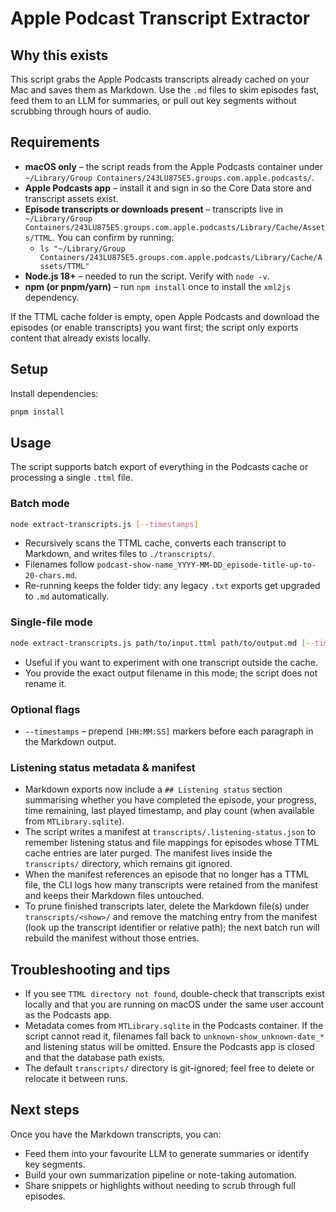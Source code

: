 # Apple Podcast Transcript Extractor

## Why this exists

This script grabs the Apple Podcasts transcripts already cached on your Mac and saves them as Markdown. Use the `.md` files to skim episodes fast, feed them to an LLM for summaries, or pull out key segments without scrubbing through hours of audio.

## Requirements

- **macOS only** – the script reads from the Apple Podcasts container under `~/Library/Group Containers/243LU875E5.groups.com.apple.podcasts/`.
- **Apple Podcasts app** – install it and sign in so the Core Data store and transcript assets exist.
- **Episode transcripts or downloads present** – transcripts live in `~/Library/Group Containers/243LU875E5.groups.com.apple.podcasts/Library/Cache/Assets/TTML`. You can confirm by running:
  - `ls "~/Library/Group Containers/243LU875E5.groups.com.apple.podcasts/Library/Cache/Assets/TTML"`
- **Node.js 18+** – needed to run the script. Verify with `node -v`.
- **npm (or pnpm/yarn)** – run `npm install` once to install the `xml2js` dependency.

If the TTML cache folder is empty, open Apple Podcasts and download the episodes (or enable transcripts) you want first; the script only exports content that already exists locally.

## Setup

Install dependencies:

```bash
pnpm install
```

## Usage

The script supports batch export of everything in the Podcasts cache or processing a single `.ttml` file.

### Batch mode

```bash
node extract-transcripts.js [--timestamps]
```

- Recursively scans the TTML cache, converts each transcript to Markdown, and writes files to `./transcripts/`.
- Filenames follow `podcast-show-name_YYYY-MM-DD_episode-title-up-to-20-chars.md`.
- Re-running keeps the folder tidy: any legacy `.txt` exports get upgraded to `.md` automatically.

### Single-file mode

```bash
node extract-transcripts.js path/to/input.ttml path/to/output.md [--timestamps]
```

- Useful if you want to experiment with one transcript outside the cache.
- You provide the exact output filename in this mode; the script does not rename it.

### Optional flags

- `--timestamps` – prepend `[HH:MM:SS]` markers before each paragraph in the Markdown output.

### Listening status metadata & manifest

- Markdown exports now include a `## Listening status` section summarising whether you have completed the episode, your progress, time remaining, last played timestamp, and play count (when available from `MTLibrary.sqlite`).
- The script writes a manifest at `transcripts/.listening-status.json` to remember listening status and file mappings for episodes whose TTML cache entries are later purged. The manifest lives inside the `transcripts/` directory, which remains git ignored.
- When the manifest references an episode that no longer has a TTML file, the CLI logs how many transcripts were retained from the manifest and keeps their Markdown files untouched.
- To prune finished transcripts later, delete the Markdown file(s) under `transcripts/<show>/` and remove the matching entry from the manifest (look up the transcript identifier or relative path); the next batch run will rebuild the manifest without those entries.

## Troubleshooting and tips

- If you see `TTML directory not found`, double-check that transcripts exist locally and that you are running on macOS under the same user account as the Podcasts app.
- Metadata comes from `MTLibrary.sqlite` in the Podcasts container. If the script cannot read it, filenames fall back to `unknown-show_unknown-date_*` and listening status will be omitted. Ensure the Podcasts app is closed and that the database path exists.
- The default `transcripts/` directory is git-ignored; feel free to delete or relocate it between runs.

## Next steps

Once you have the Markdown transcripts, you can:

- Feed them into your favourite LLM to generate summaries or identify key segments.
- Build your own summarization pipeline or note-taking automation.
- Share snippets or highlights without needing to scrub through full episodes.
